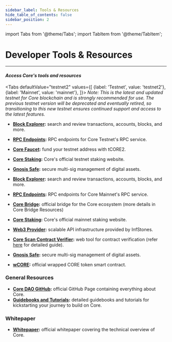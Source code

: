 ```yaml
---
sidebar_label: Tools & Resources
hide_table_of_contents: false
sidebar_position: 2
---
```


import Tabs from '@theme/Tabs';
import TabItem from '@theme/TabItem';


# Developer Tools & Resources
---

#### _Access Core's tools and resources_

<Tabs
  defaultValue="testnet2"
  values={[
    {label: 'Testnet', value: 'testnet2'},
    {label: 'Mainnet', value: 'mainnet'},
  ]}>
  <TabItem value="testnet2">
  _Note: This is the latest and updated testnet for Core blockchain and is strongly recommended for use. The previous testnet version will be deprecated and eventually retired, so transitioning to this new testnet ensures continued support and access to the latest features._

  * **[Block Explorer](https://scan.test2.btcs.network/):** search and review transactions, accounts, blocks, and more.

  * **[RPC Endpoints](https://chainlist.org/chain/1114):** RPC endpoints for Core Testnet's RPC service.

  * **[Core Faucet](https://scan.test2.btcs.network/faucet):** fund your testnet address with tCORE2.

  * **[Core Staking](https://stake.test2.btcs.network/):** Core's official testnet staking website.

  * **[Gnosis Safe](https://safe.test2.btcs.network/welcome):** secure multi-sig management of digital assets.


  </TabItem>

  <TabItem value="mainnet">
    
  * **[Block Explorer](https://scan.coredao.org/):** search and review transactions, accounts, blocks, and more.

  * **[RPC Endpoints](https://chainlist.org/chain/1116):** RPC endpoints for Core Mainnet's RPC service.

  * **[Core Bridge](https://bridge.coredao.org/):** official bridge for the Core ecosystem (more details in Core Bridge Resources)

  * **[Core Staking](https://stake.coredao.org/):** Core's official mainnet staking website.

  * **[Web3 Provider](https://cloud.infstones.com/login):** scalable API infrastructure provided by InfStones.

  * **[Core Scan Contract Verifier](https://scan.coredao.org/verifyContract):** web tool for contract verification (refer [here](https://docs.coredao.org/docs/Dev-Guide/contract-verify#web-verification-via-core-scan) for detailed guide).

  * **[Gnosis Safe](https://safe.coredao.org/welcome):** secure multi-sig management of digital assets.

  * **[wCORE](https://scan.coredao.org/address/0x191e94fa59739e188dce837f7f6978d84727ad01):** official wrapped CORE token smart contract.
  </TabItem>
</Tabs>


### General Resources

* **[Core DAO GitHub](https://github.com/coredao-org):** official GitHub Page containing everything about Core.
* **[Guidebooks and Tutorials](https://github.com/coredao-org/dapp-tutorial):** detailed guidebooks and tutorials for kickstarting your journey to build on Core.

### Whitepaper
* **[Whitepaper](https://whitepaper.coredao.org/):** official whitepaper covering the technical overview of Core. 
